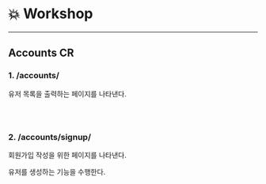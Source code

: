 # :boom: Workshop

---



## Accounts CR



### 1. /accounts/

유저 목록을 출력하는 페이지를 나타낸다.

​							

```python
```







### 2. /accounts/signup/

회원가입 작성을 위한 페이지를 나타낸다.

유저를 생성하는 기능을 수행한다.



```python
```

